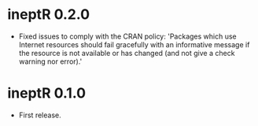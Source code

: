 # ineptR 0.2.0

* Fixed issues to comply with the CRAN policy:
'Packages which use Internet resources should fail gracefully with an
informative message if the resource is not available or has changed (and
not give a check warning nor error).'

# ineptR 0.1.0

* First release.
